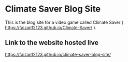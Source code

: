 # Climate Saver Blog Site

This is the blog site for a video game called Climate Saver ( https://faizan12123.github.io/Climate-Saver/ ).

## Link to the website hosted live

https://faizan12123.github.io/climate-saver-blog-site/ 
